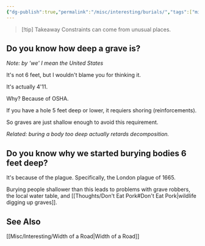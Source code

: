 ```yaml
---
{"dg-publish":true,"permalink":"/misc/interesting/burials/","tags":["misc","constraints"],"noteIcon":""}
---
```



>[!tip] Takeaway
>Constraints can come from unusual places.

## Do you know how deep a grave is?

*Note: by 'we' I mean the United States*

It's not 6 feet, but I wouldn't blame you for thinking it.

It's actually 4'11. 

Why? Because of OSHA.

If you have a hole 5 feet deep or lower, it requiers shoring (reinforcements).

So graves are just shallow enough to avoid this requirement.

*Related: buring a body too deep actually retards decomposition.*

## Do you know why we started burying bodies 6 feet deep?

It's because of the plague. Specifically, the London plague of 1665. 

Burying people shallower than this leads to problems with grave robbers, the local water table, and [[Thoughts/Don't Eat Pork#Don't Eat Pork\|wildlife digging up graves]].


## See Also 
[[Misc/Interesting/Width of a Road\|Width of a Road]]